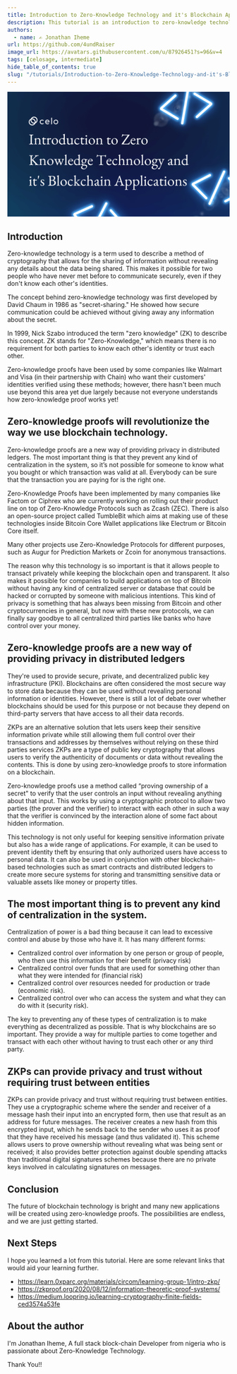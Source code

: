 ```yaml
---
title: Introduction to Zero-Knowledge Technology and it's Blockchain Applications
description: This tutorial is an introduction to zero-knowledge technology and some use cases in the blockchain space
authors:
  - name: ✍️ Jonathan Iheme
url: https://github.com/4undRaiser
image_url: https://avatars.githubusercontent.com/u/87926451?s=96&v=4
tags: [celosage, intermediate]
hide_table_of_contents: true
slug: "/tutorials/Introduction-to-Zero-Knowledge-Technology-and-it's-Blockchain-Applications"
---
```


![header](../../src/data-tutorials/showcase/intermediate/introduction-to-zero-knowledge-technology-and-its-blockchain-applications.png)


## Introduction

Zero-knowledge technology is a term used to describe a method of cryptography that allows for the sharing of information without revealing any details about the data being shared. This makes it possible for two people who have never met before to communicate securely, even if they don't know each other's identities.

The concept behind zero-knowledge technology was first developed by David Chaum in 1986 as "secret-sharing." He showed how secure communication could be achieved without giving away any information about the secret.

In 1999, Nick Szabo introduced the term "zero knowledge" (ZK) to describe this concept. ZK stands for "Zero-Knowledge," which means there is no requirement for both parties to know each other's identity or trust each other.

Zero-knowledge proofs have been used by some companies like Walmart and Visa (in their partnership with Chain) who want their customers' identities verified using these methods; however, there hasn't been much use beyond this area yet due largely because not everyone understands how zero-knowledge proof works yet!

## Zero-knowledge proofs will revolutionize the way we use blockchain technology.

Zero-knowledge proofs are a new way of providing privacy in distributed ledgers. The most important thing is that they prevent any kind of centralization in the system, so it’s not possible for someone to know what you bought or which transaction was valid at all. Everybody can be sure that the transaction you are paying for is the right one.

Zero-Knowledge Proofs have been implemented by many companies like Factom or Ciphrex who are currently working on rolling out their product line on top of Zero-Knowledge Protocols such as Zcash (ZEC). There is also an open-source project called TumbleBit which aims at making use of these technologies inside Bitcoin Core Wallet applications like Electrum or Bitcoin Core itself.

Many other projects use Zero-Knowledge Protocols for different purposes, such as Augur for Prediction Markets or Zcoin for anonymous transactions.

The reason why this technology is so important is that it allows people to transact privately while keeping the blockchain open and transparent. It also makes it possible for companies to build applications on top of Bitcoin without having any kind of centralized server or database that could be hacked or corrupted by someone with malicious intentions. This kind of privacy is something that has always been missing from Bitcoin and other cryptocurrencies in general, but now with these new protocols, we can finally say goodbye to all centralized third parties like banks who have control over your money.

## Zero-knowledge proofs are a new way of providing privacy in distributed ledgers

They're used to provide secure, private, and decentralized public key infrastructure (PKI).
Blockchains are often considered the most secure way to store data because they can be used without revealing personal information or identities. However, there is still a lot of debate over whether blockchains should be used for this purpose or not because they depend on third-party servers that have access to all their data records. 

ZKPs are an alternative solution that lets users keep their sensitive information private while still allowing them full control over their transactions and addresses by themselves without relying on these third parties services ZKPs are a type of public key cryptography that allows users to verify the authenticity of documents or data without revealing the contents. This is done by using zero-knowledge proofs to store information on a blockchain.

Zero-knowledge proofs use a method called “proving ownership of a secret" to verify that the user controls an input without revealing anything about that input. This works by using a cryptographic protocol to allow two parties (the prover and the verifier) to interact with each other in such a way that the verifier is convinced by the interaction alone of some fact about hidden information.

This technology is not only useful for keeping sensitive information private but also has a wide range of applications. For example, it can be used to prevent identity theft by ensuring that only authorized users have access to personal data. It can also be used in conjunction with other blockchain-based technologies such as smart contracts and distributed ledgers to create more secure systems for storing and transmitting sensitive data or valuable assets like money or property titles.

## The most important thing is to prevent any kind of centralization in the system.

Centralization of power is a bad thing because it can lead to excessive control and abuse by those who have it. It has many different forms:

- Centralized control over information by one person or group of people, who then use this information for their benefit (privacy risk)
- Centralized control over funds that are used for something other than what they were intended for (financial risk)
- Centralized control over resources needed for production or trade (economic risk).
- Centralized control over who can access the system and what they can do with it (security risk).

The key to preventing any of these types of centralization is to make everything as decentralized as possible.
That is why blockchains are so important. They provide a way for multiple parties to come together and transact with each other without having to trust each other or any third party.

## ZKPs can provide privacy and trust without requiring trust between entities

ZKPs can provide privacy and trust without requiring trust between entities. They use a cryptographic scheme where the sender and receiver of a message hash their input into an encrypted form, then use that result as an address for future messages. The receiver creates a new hash from this encrypted input, which he sends back to the sender who uses it as proof that they have received his message (and thus validated it). This scheme allows users to prove ownership without revealing what was being sent or received; it also provides better protection against double spending attacks than traditional digital signatures schemes because there are no private keys involved in calculating signatures on messages.

## Conclusion

The future of blockchain technology is bright and many new applications will be created using zero-knowledge proofs. The possibilities are endless, and we are just getting started.


## Next Steps

I hope you learned a lot from this tutorial. Here are some relevant links that would aid your learning further.

- <https://learn.0xparc.org/materials/circom/learning-group-1/intro-zkp/>
- <https://zkproof.org/2020/08/12/information-theoretic-proof-systems/>
- <https://medium.loopring.io/learning-cryptography-finite-fields-ced3574a53fe>

## About the author

I'm Jonathan Iheme, A full stack block-chain Developer from nigeria who is passionate about Zero-Knowledge Technology.

Thank You!!
